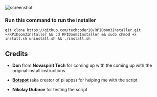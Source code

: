 ![screenshot](https://steam.cryotank.net/wp-content/gallery/doom3/DOOM-3-02.png)

### Run this command to run the installer


```git clone https://github.com/techcoder20/RPIDoom3Installer.git ~/RPIDoom3Installer && cd RPIDoom3Installer && sudo chmod +x install.sh uninstall.sh && ./install.sh```



## Credits
- **Don** from **Novaspirit Tech** for coming up with the coming up with the original install instructions  

- **[Botspot](https://github.com/botspot)** (aka creator of pi apps) for helping me with the script  

- **Nikolay Dubnov** for testing the script  

